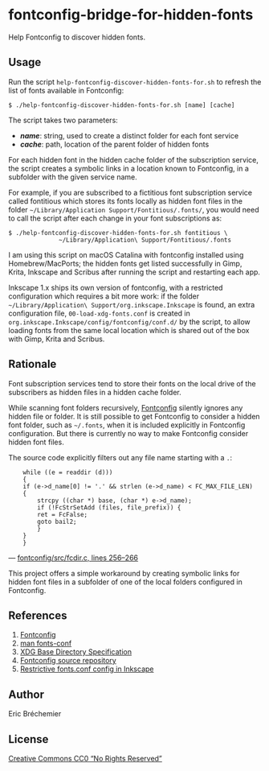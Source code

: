 # fontconfig-bridge-for-hidden-fonts
Help Fontconfig to discover hidden fonts.

## Usage

Run the script `help-fontconfig-discover-hidden-fonts-for.sh`
to refresh the list of fonts available in Fontconfig:

```
$ ./help-fontconfig-discover-hidden-fonts-for.sh [name] [cache]
```

The script takes two parameters:

* ***name***: string, used to create a distinct folder for each font service
* ***cache***: path, location of the parent folder of hidden fonts

For each hidden font in the hidden cache folder of the subscription service,
the script creates a symbolic links in a location known to Fontconfig,
in a subfolder with the given service name.

For example, if you are subscribed to a fictitious font subscription service
called fontitious which stores its fonts locally as hidden font files in the
folder `~/Library/Application Support/Fontitious/.fonts/`, you would need to
call the script after each change in your font subscriptions as:

```
$ ./help-fontconfig-discover-hidden-fonts-for.sh fontitious \
              ~/Library/Application\ Support/Fontitious/.fonts
```

I am using this script on macOS Catalina with fontconfig
installed using Homebrew/MacPorts; the hidden fonts get
listed successfully in Gimp, Krita, Inkscape and Scribus
after running the script and restarting each app.

Inkscape 1.x ships its own version of fontconfig, with a restricted
configuration which requires a bit more work: if the folder
`~/Library/Application\ Support/org.inkscape.Inkscape` is found,
an extra configuration file, `00-load-xdg-fonts.conf` is created
in `org.inkscape.Inkscape/config/fontconfig/conf.d/` by the script,
to allow loading fonts from the same local location which is
shared out of the box with Gimp, Krita and Scribus.

## Rationale

Font subscription services tend to store their fonts on the local drive
of the subscribers as hidden files in a hidden cache folder.

While scanning font folders recursively, [Fontconfig][] silently ignores
any hidden file or folder. It is still possible to get Fontconfig to consider
a hidden font folder, such as `~/.fonts`, when it is included explicitly
in Fontconfig configuration. But there is currently no way to make Fontconfig
consider hidden font files.

The source code explicitly filters out any file name starting with a `.`:

```
    while ((e = readdir (d)))
    {
	if (e->d_name[0] != '.' && strlen (e->d_name) < FC_MAX_FILE_LEN)
	{
	    strcpy ((char *) base, (char *) e->d_name);
	    if (!FcStrSetAdd (files, file_prefix)) {
		ret = FcFalse;
		goto bail2;
	    }
	}
    }
```
— [fontconfig/src/fcdir.c, lines 256–266](https://gitlab.freedesktop.org/fontconfig/fontconfig/-/blob/fd3eebad741c0fdfce2a7e44f9b3ac8895b70a58/src/fcdir.c#L258)

This project offers a simple workaround by creating symbolic links for hidden
font files in a subfolder of one of the local folders configured in Fontconfig.

## References

1. [Fontconfig][]
2. [man fonts-conf](https://www.freedesktop.org/software/fontconfig/fontconfig-user.html)
3. [XDG Base Directory Specification](https://specifications.freedesktop.org/basedir-spec/basedir-spec-latest.html)
4. [Fontconfig source repository](https://gitlab.freedesktop.org/fontconfig/fontconfig)
5. [Restrictive fonts.conf config in Inkscape](https://gitlab.com/inkscape/inkscape/-/blob/a5c832e3/packaging/macos/fonts.conf)

[Fontconfig]: https://www.freedesktop.org/wiki/Software/fontconfig/

## Author

Eric Bréchemier

## License

[Creative Commons CC0 “No Rights Reserved”][CC0]

[CC0]: https://creativecommons.org/share-your-work/public-domain/cc0/
